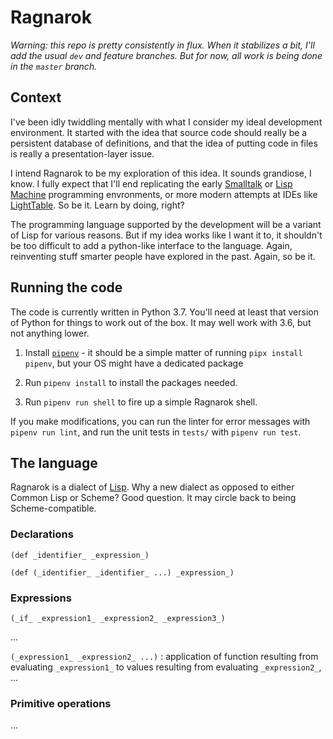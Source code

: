 # Ragnarok

_Warning: this repo is pretty consistently in flux. When it stabilizes
a bit, I'll add the usual `dev` and feature branches. But for now, all
work is being done in the `master` branch._ 

## Context

I've been idly twiddling mentally with what I consider my ideal
development environment. It started with the idea that source code
should really be a persistent database of definitions, and that the
idea of putting code in files is really a presentation-layer issue. 

I intend Ragnarok to be my exploration of this idea. It sounds
grandiose, I know. I fully expect that I'll end replicating the early
[Smalltalk](https://en.wikipedia.org/wiki/Smalltalk) or [Lisp
Machine](https://en.wikipedia.org/wiki/Genera_(operating_system))
programming envronments, or more modern attempts at IDEs like
[LightTable](http://lighttable.com/). So be it. Learn by doing, right?

The programming language supported by the development will be a
variant of Lisp for various reasons. But if my idea works like I want
it to, it shouldn't be too difficult to add a python-like interface to
the language. Again, reinventing stuff smarter people have explored in
the past. Again, so be it.


## Running the code

The code is currently written in Python 3.7. You'll need at least that
version of Python for things to work out of the box. It may well work
with 3.6, but not anything lower.

1. Install [`pipenv`](https://github.com/pypa/pipenv) - it should be a simple matter of running `pipx install pipenv`, but your OS might have a dedicated package

2. Run `pipenv install` to install the packages needed.

3. Run `pipenv run shell` to fire up a simple Ragnarok shell.

If you make modifications, you can run the linter for error messages
with `pipenv run lint`, and run the unit tests in `tests/` with
`pipenv run test`.


## The language

Ragnarok is a dialect of
[Lisp](https://en.wikipedia.org/wiki/Lisp_(programming_language)). Why
a new dialect as opposed to either Common Lisp or Scheme? Good
question. It may circle back to being Scheme-compatible. 

### Declarations

`(def _identifier_ _expression_)`

`(def (_identifier_ _identifier_ ...) _expression_)`


### Expressions

`(_if_ _expression1_ _expression2_ _expression3_)`

...

`(_expression1_ _expression2_ ...)` : application of function resulting from evaluating `_expression1_` to values resulting from evaluating `_expression2_`, ...


### Primitive operations

...
